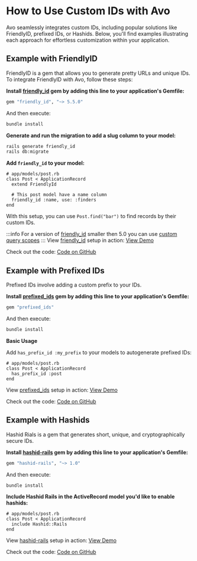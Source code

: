 # How to Use Custom IDs with Avo
Avo seamlessly integrates custom IDs, including popular solutions like FriendlyID, prefixed IDs, or Hashids. Below, you'll find examples illustrating each approach for effortless customization within your application.

## Example with FriendlyID

FriendlyID is a gem that allows you to generate pretty URLs and unique IDs. To integrate FriendlyID with Avo, follow these steps:

**Install [friendly_id](https://github.com/norman/friendly_id) gem by adding this line to your application's Gemfile:**

```ruby
gem "friendly_id", "~> 5.5.0"
```

And then execute:

```bash
bundle install
```

**Generate and run the migration to add a slug column to your model:**

```bash
rails generate friendly_id
rails db:migrate
```

**Add `friendly_id` to your model:**

```ruby{3,6}
# app/models/post.rb
class Post < ApplicationRecord
  extend FriendlyId

  # This post model have a name column
  friendly_id :name, use: :finders
end

```

With this setup, you can use `Post.find("bar")` to find records by their custom IDs.

:::info
For a version of [friendly_id](https://github.com/norman/friendly_id) smaller then 5.0 you can use [custom query scopes](/3.0/customization.md#custom-query-scopes)
:::
View [friendly_id](https://github.com/norman/friendly_id) setup in action: [View Demo](https://main.avodemo.com/avo/resources/users)

Check out the code: [Code on GitHub](https://github.com/avo-hq/main.avodemo.com/blob/main/app/models/user.rb)

## Example with Prefixed IDs

Prefixed IDs involve adding a custom prefix to your IDs.

**Install [prefixed_ids](https://github.com/excid3/prefixed_ids) gem by adding this line to your application's Gemfile:**

```ruby
gem "prefixed_ids"
```

And then execute:

```bash
bundle install
```

**Basic Usage**

Add `has_prefix_id :my_prefix` to your models to autogenerate prefixed IDs:
```ruby{3}
# app/models/post.rb
class Post < ApplicationRecord
  has_prefix_id :post
end
```

View [prefixed_ids](https://github.com/excid3/prefixed_ids) setup in action: [View Demo](https://main.avodemo.com/avo/resources/teams)

Check out the code: [Code on GitHub](https://github.com/avo-hq/main.avodemo.com/blob/main/app/models/team.rb)

## Example with Hashids

Hashid Rials is a gem that generates short, unique, and cryptographically secure IDs.

**Install [hashid-rails](https://github.com/jcypret/hashid-rails) gem by adding this line to your application's Gemfile:**

```ruby
gem "hashid-rails", "~> 1.0"
```

And then execute:

```bash
bundle install
```

**Include Hashid Rails in the ActiveRecord model you'd like to enable hashids:**

```ruby{3}
# app/models/post.rb
class Post < ApplicationRecord
  include Hashid::Rails
end
```

View [hashid-rails](https://github.com/jcypret/hashid-rails) setup in action: [View Demo](https://main.avodemo.com/avo/resources/spouses)

Check out the code: [Code on GitHub](https://github.com/avo-hq/main.avodemo.com/blob/main/app/models/spouse.rb)

